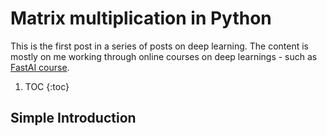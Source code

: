 # Matrix multiplication in Python

This is the first post in a series of posts on deep learning. The content is mostly on me working through online courses on deep learnings - such as [FastAI course](https://www.fast.ai). 

1. TOC
{:toc}

## Simple Introduction
